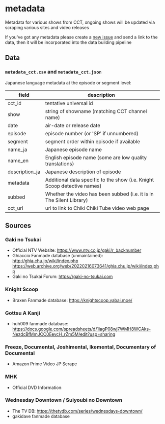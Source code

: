 # metadata

Metadata for various shows from CCT, ongoing shows will be updated via scraping various sites and video releases

If you've got any metadata please create a [new issue](https://github.com/chikichikitube/metadata/issues/new/choose) and send a link to the data, then it will be incorporated into the data building pipeline

## Data

### `metadata_cct.csv` and `metadata_cct.json`
Japanese language metadata at the episode or segment level:

| field | description |
| ----- | ----------- |
| cct_id | tentative universal id |
| show | string of showname (matching CCT channel name) |
| date | air-date or release date |
| episode | episode number (or 'SP' if unnumbered) |
| segment | segment order within episode if available |
| name_ja |  Japanese episode name |
| name_en |  English episode name (some are low quality translations) |
| description_ja | Japanese description of episode |
| metadata | Additional data specific to the show (i.e. Knight Scoop detective names) |
| subbed | Whether the video has been subbed (i.e. it is in The Silent Library) |
| cct_url | url to link to Chiki Chiki Tube video web page |

## Sources

### Gaki no Tsukai
- Official NTV Website: https://www.ntv.co.jp/gaki/r_backnumber
- Ghiaccio Fanmade database (unmaintained): http://ghia.chu.jp/wiki/index.php https://web.archive.org/web/20220216073641/ghia.chu.jp/wiki/index.php
- Gaki no Tsukai Forum: https://gaki-no-tsukai.com

### Knight Scoop
- Braxen Fanmade database: https://knightscoop.yabai.moe/

### Gottsu A Kanji
- huh009 fanmade database: https://docs.google.com/spreadsheets/d/1iagP08wj7WMH8WCAks-NezdcBfMmJCC0EevcH_rZm5M/edit?usp=sharing

### Freeze, Documental, Joshimental, Ikemental, Documentary of Documental
- Amazon Prime Video JP Scrape

### MHK
- Official DVD Information

### Wednesday Downtown / Suiyoubi no Downtown
- The TV DB: https://thetvdb.com/series/wednesdays-downtown/
- gakidave fanmade database
